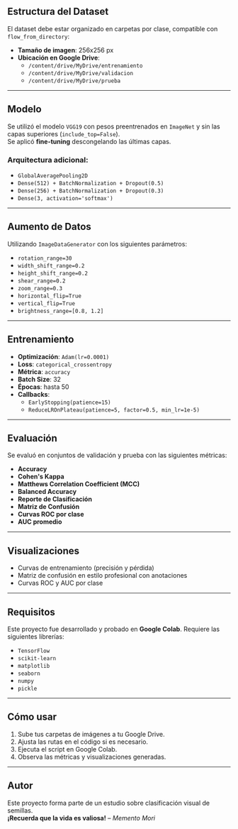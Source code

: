 ##  Estructura del Dataset

El dataset debe estar organizado en carpetas por clase, compatible con `flow_from_directory`:

- **Tamaño de imagen**: 256x256 px  
- **Ubicación en Google Drive**:
  - `/content/drive/MyDrive/entrenamiento`
  - `/content/drive/MyDrive/validacion`
  - `/content/drive/MyDrive/prueba`

---

## Modelo

Se utilizó el modelo `VGG19` con pesos preentrenados en `ImageNet` y sin las capas superiores (`include_top=False`).  
Se aplicó **fine-tuning** descongelando las últimas capas.

### Arquitectura adicional:
- `GlobalAveragePooling2D`
- `Dense(512) + BatchNormalization + Dropout(0.5)`
- `Dense(256) + BatchNormalization + Dropout(0.3)`
- `Dense(3, activation='softmax')`

---

##  Aumento de Datos

Utilizando `ImageDataGenerator` con los siguientes parámetros:

- `rotation_range=30`
- `width_shift_range=0.2`
- `height_shift_range=0.2`
- `shear_range=0.2`
- `zoom_range=0.3`
- `horizontal_flip=True`
- `vertical_flip=True`
- `brightness_range=[0.8, 1.2]`

---

##  Entrenamiento

- **Optimización**: `Adam(lr=0.0001)`
- **Loss**: `categorical_crossentropy`
- **Métrica**: `accuracy`
- **Batch Size**: 32
- **Épocas**: hasta 50
- **Callbacks**:
  - `EarlyStopping(patience=15)`
  - `ReduceLROnPlateau(patience=5, factor=0.5, min_lr=1e-5)`

---

##  Evaluación

Se evaluó en conjuntos de validación y prueba con las siguientes métricas:

- **Accuracy**
- **Cohen's Kappa**
- **Matthews Correlation Coefficient (MCC)**
- **Balanced Accuracy**
- **Reporte de Clasificación**
- **Matriz de Confusión**
- **Curvas ROC por clase**
- **AUC promedio**

---

##  Visualizaciones

- Curvas de entrenamiento (precisión y pérdida)
- Matriz de confusión en estilo profesional con anotaciones
- Curvas ROC y AUC por clase

---

##  Requisitos

Este proyecto fue desarrollado y probado en **Google Colab**. Requiere las siguientes librerías:

- `TensorFlow`
- `scikit-learn`
- `matplotlib`
- `seaborn`
- `numpy`
- `pickle`

---

##  Cómo usar

1. Sube tus carpetas de imágenes a tu Google Drive.
2. Ajusta las rutas en el código si es necesario.
3. Ejecuta el script en Google Colab.
4. Observa las métricas y visualizaciones generadas.

---

##  Autor

Este proyecto forma parte de un estudio sobre clasificación visual de semillas.  
**¡Recuerda que la vida es valiosa!** – *Memento Mori*
